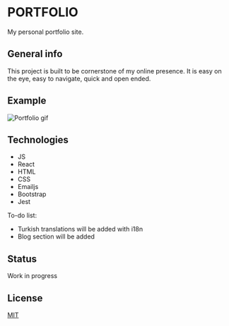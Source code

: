# PORTFOLIO

My personal portfolio site.

## General info
This project is built to be cornerstone of my online presence. It is easy on the eye, easy to navigate, quick and open ended. 

## Example
![Portfolio gif](https://media1.giphy.com/media/RluNMwEnBdSEAz6Ftz/giphy.gif)

## Technologies
* JS
* React
* HTML
* CSS
* Emailjs
* Bootstrap
* Jest

To-do list:
* Turkish translations will be added with i18n
* Blog section will be added

## Status
Work in progress

## License
[MIT](https://choosealicense.com/licenses/mit/)

